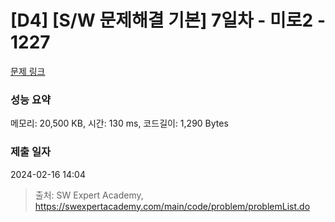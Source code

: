 # [D4] [S/W 문제해결 기본] 7일차 - 미로2 - 1227 

[문제 링크](https://swexpertacademy.com/main/code/problem/problemDetail.do?contestProbId=AV14wL9KAGkCFAYD) 

### 성능 요약

메모리: 20,500 KB, 시간: 130 ms, 코드길이: 1,290 Bytes

### 제출 일자

2024-02-16 14:04



> 출처: SW Expert Academy, https://swexpertacademy.com/main/code/problem/problemList.do